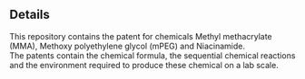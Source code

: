 ## Details
This repository contains the patent for chemicals Methyl methacrylate (MMA), Methoxy polyethylene glycol (mPEG) and Niacinamide. <br>
The patents contain the chemical formula, the sequential chemical reactions and the environment required to produce these chemical on a lab scale. 
